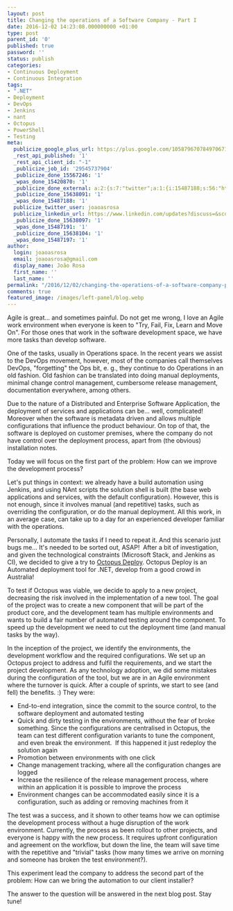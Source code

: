 ```yaml
---
layout: post
title: Changing the operations of a Software Company - Part I
date: 2016-12-02 14:23:08.000000000 +01:00
type: post
parent_id: '0'
published: true
password: ''
status: publish
categories:
- Continuous Deployment
- Continuous Integration
tags:
- ".NET"
- Deployment
- DevOps
- Jenkins
- nant
- Octopus
- PowerShell
- Testing
meta:
  publicize_google_plus_url: https://plus.google.com/105879670784970671735/posts/idAHEmQdke3
  _rest_api_published: '1'
  _rest_api_client_id: "-1"
  _publicize_job_id: '29545737904'
  _publicize_done_15567246: '1'
  _wpas_done_15420870: '1'
  _publicize_done_external: a:2:{s:7:"twitter";a:1:{i:15487188;s:56:"https://twitter.com/joaoasrosa/status/804692396000903168";}s:8:"facebook";a:1:{i:15487197;s:38:"https://facebook.com/10154992762963287";}}
  _publicize_done_15638091: '1'
  _wpas_done_15487188: '1'
  publicize_twitter_user: joaoasrosa
  publicize_linkedin_url: https://www.linkedin.com/updates?discuss=&scope=27794317&stype=M&topic=6210458088906989568&type=U&a=Nvwi
  _publicize_done_15638097: '1'
  _wpas_done_15487191: '1'
  _publicize_done_15638104: '1'
  _wpas_done_15487197: '1'
author:
  login: joaoasrosa
  email: joaoasrosa@gmail.com
  display_name: João Rosa
  first_name: ''
  last_name: ''
permalink: "/2016/12/02/changing-the-operations-of-a-software-company-part-i/"
comments: true
featured_image: /images/left-panel/blog.webp
---
```

Agile is great... and sometimes painful. Do not get me wrong, I love an Agile work environment when everyone is keen to "Try, Fail, Fix, Learn and Move On". For those ones that work in the software development space, we have more tasks than develop software.

One of the tasks, usually in Operations space. In the recent years we assist to the DevOps movement, however, most of the companies call themselves DevOps, "forgetting" the Ops bit, e. g., they continue to do Operations in an old fashion. Old fashion can be translated into doing manual deployments, minimal change control management, cumbersome release management, documentation everywhere, among others.

Due to the nature of a Distributed and Enterprise Software Application, the deployment of services and applications can be... well, complicated! Moreover when the software is metadata driven and allows multiple configurations that influence the product behaviour. On top of that, the software is deployed on customer premises, where the company do not have control over the deployment process, apart from (the obvious) installation notes.

Today we will focus on the first part of the problem: How can we improve the development process?

Let's put things in context: we already have a build automation using Jenkins, and using NAnt scripts the solution shell is built (the base web applications and services, with the default configuration). However, this is not enough, since it involves manual (and repetitive) tasks, such as overriding the configuration, or do the manual deployment. All this work, in an average case, can take up to a day for an experienced developer familiar with the operations.

Personally, I automate the tasks if I need to repeat it. And this scenario just bugs me... It's needed to be sorted out, ASAP!  After a bit of investigation, and given the technological constraints (Microsoft Stack, and Jenkins as CI), we decided to give a try to [Octopus Deploy](https://octopus.com/). Octopus Deploy is an Automated deployment tool for .NET, develop from a good crowd in Australia!

To test if Octopus was viable, we decide to apply to a new project, decreasing the risk involved in the implementation of a new tool. The goal of the project was to create a new component that will be part of the product core, and the development team has multiple environments and wants to build a fair number of automated testing around the component. To speed up the development we need to cut the deployment time (and manual tasks by the way).

In the inception of the project, we identify the environments, the development workflow and the required configurations. We set up an Octopus project to address and fulfil the requirements, and we start the project development. As any technology adoption, we did some mistakes during the configuration of the tool, but we are in an Agile environment where the turnover is quick. After a couple of sprints, we start to see (and fell) the benefits. :) They were:

*   End-to-end integration, since the commit to the source control, to the software deployment and automated testing
*   Quick and dirty testing in the environments, without the fear of broke something. Since the configurations are centralised in Octopus, the team can test different configuration variants to tune the component, and even break the environment.  If this happened it just redeploy the solution again
*   Promotion between environments with one click
*   Change management tracking, where all the configuration changes are logged
*   Increase the resilience of the release management process, where within an application it is possible to improve the process
*   Environment changes can be accommodated easily since it is a configuration, such as adding or removing machines from it

The test was a success, and it shown to other teams how we can optimise the development process without a huge disruption of the work environment. Currently, the process as been rollout to other projects, and everyone is happy with the new process. It requires upfront configuration and agreement on the workflow, but down the line, the team will save time with the repetitive and "trivial" tasks (how many times we arrive on morning and someone has broken the test environment?).

This experiment lead the company to address the second part of the problem: How can we bring the automation to our client installer?

The answer to the question will be answered in the next blog post. Stay tune!

